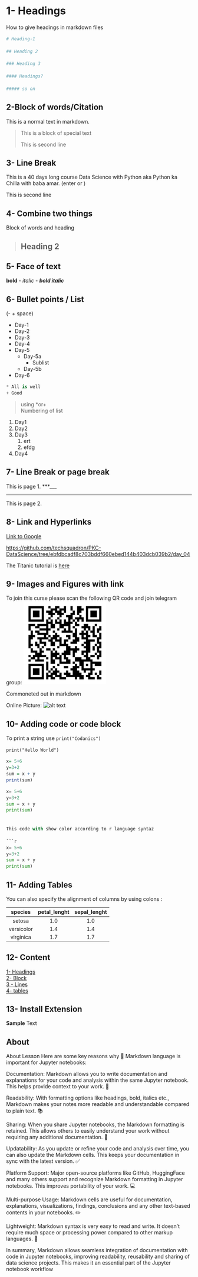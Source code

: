 # 1- Headings

How to give headings in markdown files

```python
# Heading-1

## Heading 2

### Heading 3

#### Headings?

##### so on
```

## 2-Block of words/Citation

This is a normal text in markdown.

> This is a block of special text
>
> This is second line

## 3- Line Break

 This is a 40 days long course Data Science with Python aka Python ka Chilla with baba amar. (enter or \)

This is second line

## 4- Combine two things

Block of words and heading

> ## Heading 2

## 5- Face of text

**bold** - *italic* -
***bold italic***

## 6- Bullet points / List

(- + space)

- Day-1
- Day-2
- Day-3
- Day-4
- Day-5
  - Day-5a
    - Sublist
  - Day-5b
- Day-6

```python
* All is well
+ Good
```

> using *or+\
> Numbering of list

1. Day1
2. Day2
3. Day3
   1. ert
   2. efdg
4. Day4

## 7- Line Break or page break

This is page 1.
***___
***

This is page 2.

## 8- Link and Hyperlinks

[Link to Google](https://www.google.com/)

<https://github.com/techsquadron/PKC-DataScience/tree/ebfdbcadf8c703bddf660ebed144b403dcb039b2/day_04>

[Titanic]:(https://www.youtube.com/watch?v=Lgp14y9-U74&ab_channel=Siddhardhan)

The Titanic tutorial is [here][Titanic]

## 9- Images and Figures with link

To join this curse please scan the following QR code and join telegram group:
![QR](qr.png)

<!-- fdjhfdkghkjgkd --> Commoneted out in markdown

Online Picture:
![alt text](http://image.jpg")

## 10- Adding code or code block

To print a string use `print("Codanics")`

`print("Hello World")`

```r
x= 5+6
y=3+2
sum = x + y
print(sum)
```

```python
x= 5+6
y=3+2
sum = x + y
print(sum)


This code with show color according to r language syntaz

```r
x= 5+6
y=3+2
sum = x + y
print(sum)
```

## 11- Adding Tables

You can also specify the alignment of columns by using colons :

| species | petal_lenght | sepal_lenght |
|:-------:|:-------------:|:--------------:|
| setosa  |         1.0     |      1.0        |
| versicolor   |          1.4      |        1.4       |
| virginica    |           1.7     |      1.7        |

## 12- Content

[1- Headings](#1--headings)\
[2- Block](#2--block-of-words)\
[3 - Lines](#3--lists)\
[4- tables](#4--tables)

## 13- Install Extension

**Sample** Text

## About

About Lesson
Here are some key reasons why 📝 Markdown language is important for Jupyter notebooks:

Documentation: Markdown allows you to write documentation and explanations for your code and analysis within the same Jupyter notebook. This helps provide context to your work. 📖

Readability: With formatting options like headings, bold, italics etc., Markdown makes your notes more readable and understandable compared to plain text. 📚

Sharing: When you share Jupyter notebooks, the Markdown formatting is retained. This allows others to easily understand your work without requiring any additional documentation. 📩

Updatability: As you update or refine your code and analysis over time, you can also update the Markdown cells. This keeps your documentation in sync with the latest version. ✅

Platform Support: Major open-source platforms like GitHub, HuggingFace and many others support and recognize Markdown formatting in Jupyter notebooks. This improves portability of your work. 💻

Multi-purpose Usage: Markdown cells are useful for documentation, explanations, visualizations, findings, conclusions and any other text-based contents in your notebooks. ✏️

Lightweight: Markdown syntax is very easy to read and write. It doesn’t require much space or processing power compared to other markup languages. 📝

In summary, Markdown allows seamless integration of documentation with code in Jupyter notebooks, improving readability, reusability and sharing of data science projects. This makes it an essential part of the Jupyter notebook workflow
